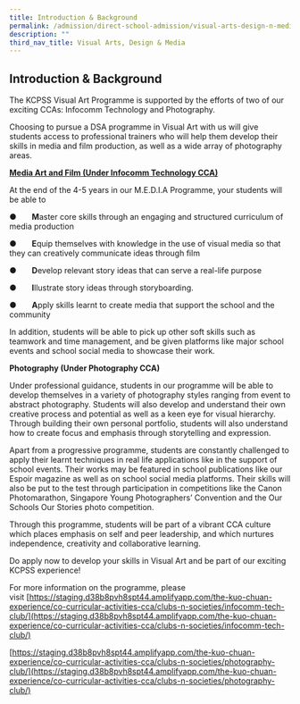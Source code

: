 ```yaml
---
title: Introduction & Background
permalink: /admission/direct-school-admission/visual-arts-design-n-media/introduction-n-background/
description: ""
third_nav_title: Visual Arts, Design & Media
---
```

## Introduction & Background

The KCPSS Visual Art Programme is supported by the efforts of two of our exciting CCAs: Infocomm Technology and Photography.

Choosing to pursue a DSA programme in Visual Art with us will give students access to professional trainers who will help them develop their skills in media and film production, as well as a wide array of photography areas.

**<u>Media Art and Film (Under Infocomm Technology CCA)</u>**

At the end of the 4-5 years in our M.E.D.I.A Programme, your students will be able to

●       **M**aster core skills through an engaging and structured curriculum of media production

●       **E**quip themselves with knowledge in the use of visual media so that they can creatively communicate ideas through film

●       **D**evelop relevant story ideas that can serve a real-life purpose

●       **I**llustrate story ideas through storyboarding.

●       **A**pply skills learnt to create media that support the school and the community

In addition, students will be able to pick up other soft skills such as teamwork and time management, and be given platforms like major school events and school social media to showcase their work.

**Photography (Under Photography CCA)**

Under professional guidance, students in our programme will be able to develop themselves in a variety of photography styles ranging from event to abstract photography. Students will also develop and understand their own creative process and potential as well as a keen eye for visual hierarchy. Through building their own personal portfolio, students will also understand how to create focus and emphasis through storytelling and expression.

Apart from a progressive programme, students are constantly challenged to apply their learnt techniques in real life applications like in the support of school events. Their works may be featured in school publications like our Espoir magazine as well as on school social media platforms. Their skills will also be put to the test through participation in competitions like the Canon Photomarathon, Singapore Young Photographers’ Convention and the Our Schools Our Stories photo competition.

Through this programme, students will be part of a vibrant CCA culture which places emphasis on self and peer leadership, and which nurtures independence, creativity and collaborative learning.

Do apply now to develop your skills in Visual Art and be part of our exciting KCPSS experience!

For more information on the programme, please visit [https://staging.d38b8pvh8spt44.amplifyapp.com/the-kuo-chuan-experience/co-curricular-activities-cca/clubs-n-societies/infocomm-tech-club/](https://staging.d38b8pvh8spt44.amplifyapp.com/the-kuo-chuan-experience/co-curricular-activities-cca/clubs-n-societies/infocomm-tech-club/)

[https://staging.d38b8pvh8spt44.amplifyapp.com/the-kuo-chuan-experience/co-curricular-activities-cca/clubs-n-societies/photography-club/](https://staging.d38b8pvh8spt44.amplifyapp.com/the-kuo-chuan-experience/co-curricular-activities-cca/clubs-n-societies/photography-club/)